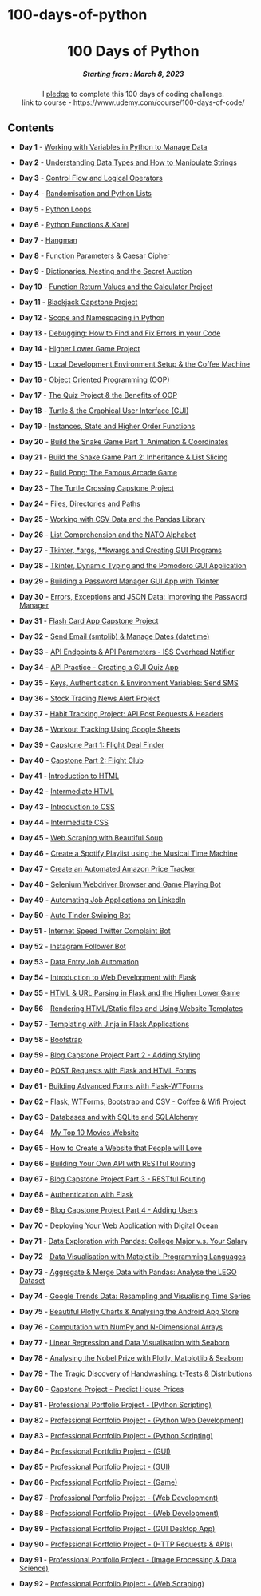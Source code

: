# 100-days-of-python

<h1 align="center"> 
100 Days of Python
</h1>
<h5 align="center">
Starting from : March 8, 2023
</h5>

<p align="center">
I <a href="file:///home/manny/Downloads/Course+Pledge+-+App+Brewery+100+Days+of+Python1024_1.jpg">pledge</a> to complete this 100 days of coding challenge.
<br>
link to course - https://www.udemy.com/course/100-days-of-code/
</p>

## Contents

- <b>Day 1</b> - [Working with Variables in Python to Manage Data](https://github.com/immonroe/100-days-of-python/tree/main/day-1)

- <b>Day 2</b> - [Understanding Data Types and How to Manipulate Strings](https://github.com/immonroe/100-days-of-python/tree/main/day-2)

- <b>Day 3</b> - [Control Flow and Logical Operators](https://github.com/immonroe/100-days-of-python/tree/main/day-3)

- <b>Day 4</b> - [Randomisation and Python Lists](https://github.com/immonroe/100-days-of-python/tree/main/day-4)

- <b>Day 5</b> - [Python Loops](https://github.com/immonroe/100-days-of-python/tree/main/day-5)

- <b>Day 6</b> - [Python Functions & Karel](tbd)

- <b>Day 7</b> - [Hangman](tbd)

- <b>Day 8</b> - [Function Parameters & Caesar Cipher](tbd)

- <b>Day 9</b> - [Dictionaries, Nesting and the Secret Auction](tbd)

- <b>Day 10</b> - [Function Return Values and the Calculator Project](tbd)

- <b>Day 11</b> - [Blackjack Capstone Project](tbd)

- <b>Day 12</b> - [Scope and Namespacing in Python](tbd)

- <b>Day 13</b> - [Debugging: How to Find and Fix Errors in your Code](tbd)

- <b>Day 14</b> - [Higher Lower Game Project](tbd)

- <b>Day 15</b> - [Local Development Environment Setup & the Coffee Machine](tbd)

- <b>Day 16</b> - [Object Oriented Programming (OOP)](tbd)

- <b>Day 17</b> - [The Quiz Project & the Benefits of OOP](tbd)

- <b>Day 18</b> - [Turtle & the Graphical User Interface (GUI)](tbd)

- <b>Day 19</b> - [Instances, State and Higher Order Functions](tbd)

- <b>Day 20</b> - [Build the Snake Game Part 1: Animation & Coordinates](tbd)

- <b>Day 21</b> - [Build the Snake Game Part 2: Inheritance & List Slicing](tbd)

- <b>Day 22</b> - [Build Pong: The Famous Arcade Game](tbd)

- <b>Day 23</b> - [ The Turtle Crossing Capstone Project](tbd)

- <b>Day 24</b> - [Files, Directories and Paths](tbd)

- <b>Day 25</b> - [Working with CSV Data and the Pandas Library](tbd)

- <b>Day 26</b> - [List Comprehension and the NATO Alphabet](tbd)

- <b>Day 27</b> - [Tkinter, \*args, \*\*kwargs and Creating GUI Programs](tbd)

- <b>Day 28</b> - [Tkinter, Dynamic Typing and the Pomodoro GUI Application](tbd)

- <b>Day 29</b> - [Building a Password Manager GUI App with Tkinter](tbd)

- <b>Day 30</b> - [Errors, Exceptions and JSON Data: Improving the Password Manager](tbd)

- <b>Day 31</b> - [Flash Card App Capstone Project](tbd)

- <b>Day 32</b> - [Send Email (smtplib) & Manage Dates (datetime)](tbd)

- <b>Day 33</b> - [API Endpoints & API Parameters - ISS Overhead Notifier](tbd)

- <b>Day 34</b> - [API Practice - Creating a GUI Quiz App](tbd)

- <b>Day 35</b> - [Keys, Authentication & Environment Variables: Send SMS](tbd)

- <b>Day 36</b> - [Stock Trading News Alert Project](tbd)

- <b>Day 37</b> - [Habit Tracking Project: API Post Requests & Headers](tbd)

- <b>Day 38</b> - [Workout Tracking Using Google Sheets](tbd)

- <b>Day 39</b> - [Capstone Part 1: Flight Deal Finder](tbd)

- <b>Day 40</b> - [Capstone Part 2: Flight Club](tbd)

- <b>Day 41</b> - [Introduction to HTML](tbd)

- <b>Day 42</b> - [Intermediate HTML](tbd)

- <b>Day 43</b> - [Introduction to CSS](tbd)

- <b>Day 44</b> - [Intermediate CSS](tbd)

- <b>Day 45</b> - [Web Scraping with Beautiful Soup](tbd)

- <b>Day 46</b> - [Create a Spotify Playlist using the Musical Time Machine](tbd)

- <b>Day 47</b> - [Create an Automated Amazon Price Tracker](tbd)

- <b>Day 48</b> - [Selenium Webdriver Browser and Game Playing Bot](tbd)

- <b>Day 49</b> - [Automating Job Applications on LinkedIn](tbd)

- <b>Day 50</b> - [Auto Tinder Swiping Bot](tbd)

- <b>Day 51</b> - [Internet Speed Twitter Complaint Bot](tbd)

- <b>Day 52</b> - [Instagram Follower Bot](tbd)

- <b>Day 53</b> - [Data Entry Job Automation](tbd)

- <b>Day 54</b> - [Introduction to Web Development with Flask](tbd)

- <b>Day 55</b> - [HTML & URL Parsing in Flask and the Higher Lower Game](tbd)

- <b>Day 56</b> - [Rendering HTML/Static files and Using Website Templates](tbd)

- <b>Day 57</b> - [Templating with Jinja in Flask Applications](tbd)

- <b>Day 58</b> - [Bootstrap](tbd)

- <b>Day 59</b> - [Blog Capstone Project Part 2 - Adding Styling](tbd)

- <b>Day 60</b> - [POST Requests with Flask and HTML Forms](tbd)

- <b>Day 61</b> - [Building Advanced Forms with Flask-WTForms](tbd)

- <b>Day 62</b> - [Flask, WTForms, Bootstrap and CSV - Coffee & Wifi Project](tbd)

- <b>Day 63</b> - [Databases and with SQLite and SQLAlchemy](tbd)

- <b>Day 64</b> - [My Top 10 Movies Website](tbd)

- <b>Day 65</b> - [How to Create a Website that People will Love](tbd)

- <b>Day 66</b> - [Building Your Own API with RESTful Routing](tbd)

- <b>Day 67</b> - [Blog Capstone Project Part 3 - RESTful Routing](tbd)

- <b>Day 68</b> - [Authentication with Flask](tbd)

- <b>Day 69</b> - [Blog Capstone Project Part 4 - Adding Users](tbd)

- <b>Day 70</b> - [Deploying Your Web Application with Digital Ocean](tbd)

- <b>Day 71</b> - [Data Exploration with Pandas: College Major v.s. Your Salary](tbd)

- <b>Day 72</b> - [Data Visualisation with Matplotlib: Programming Languages](tbd)

- <b>Day 73</b> - [Aggregate & Merge Data with Pandas: Analyse the LEGO Dataset](tbd)

- <b>Day 74</b> - [Google Trends Data: Resampling and Visualising Time Series](tbd)

- <b>Day 75</b> - [Beautiful Plotly Charts & Analysing the Android App Store](tbd)

- <b>Day 76</b> - [Computation with NumPy and N-Dimensional Arrays](tbd)

- <b>Day 77</b> - [Linear Regression and Data Visualisation with Seaborn](tbd)

- <b>Day 78</b> - [Analysing the Nobel Prize with Plotly, Matplotlib & Seaborn](tbd)

- <b>Day 79</b> - [The Tragic Discovery of Handwashing: t-Tests & Distributions](tbd)

- <b>Day 80</b> - [Capstone Project - Predict House Prices](tbd)

- <b>Day 81</b> - [Professional Portfolio Project - (Python Scripting)](tbd)

- <b>Day 82</b> - [Professional Portfolio Project - (Python Web Development)](tbd)

- <b>Day 83</b> - [Professional Portfolio Project - (Python Scripting)](tbd)

- <b>Day 84</b> - [Professional Portfolio Project - (GUI)](tbd)

- <b>Day 85</b> - [Professional Portfolio Project - (GUI)](tbd)

- <b>Day 86</b> - [Professional Portfolio Project - (Game)](tbd)

- <b>Day 87</b> - [Professional Portfolio Project - (Web Development)](tbd)

- <b>Day 88</b> - [Professional Portfolio Project - (Web Development)](tbd)

- <b>Day 89</b> - [Professional Portfolio Project - (GUI Desktop App)](tbd)

- <b>Day 90</b> - [Professional Portfolio Project - (HTTP Requests & APIs)](tbd)

- <b>Day 91</b> - [Professional Portfolio Project - (Image Processing & Data Science)](tbd)

- <b>Day 92</b> - [Professional Portfolio Project - (Web Scraping)](tbd)

<!-- <p align="center">
Last Updated : March 29, 2022
</p> -->

<!-- <p align="center">
Please ⭐ this repository if you loved it !
<br>
< Happy Coding />
<br>
<b>Ashutosh Krishna<b>
<br>
<a href="https://ashutoshkrris.netlify.com">Portfolio</a> | <a href="https://github.com/ashutoshkrris">Github</a> | <a href="https://ashutoshkrris.medium.com">Medium</a>
</p> -->